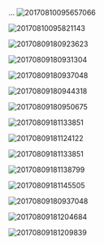 <!--
author: thyme
date: 2019-12-15
title: connectionist temporal classification
tags:  
category: 深度学习
status: publish   
summary: pdf版
-->
...
![20170810095657066](http://www.thyme.org.cn/gitblog/blog/img/20170810095657066.jpg)

![20170810095821143](http://www.thyme.org.cn/gitblog/blog/img/20170810095821143.jpg)

![20170809180923623](http://www.thyme.org.cn/gitblog/blog/img/20170809180923623.jpg)

![20170809180931304](http://www.thyme.org.cn/gitblog/blog/img/20170809180931304.jpg)

![20170809180937048](http://www.thyme.org.cn/gitblog/blog/img/20170809180937048.jpg)

![20170809180944318](http://www.thyme.org.cn/gitblog/blog/img/20170809180944318.jpg)

![20170809180950675](http://www.thyme.org.cn/gitblog/blog/img/20170809180950675.jpg)

![20170809181133851](http://www.thyme.org.cn/gitblog/blog/img/20170809181133851.jpg)

![20170809181124122](http://www.thyme.org.cn/gitblog/blog/img/20170809181124122.jpg)

![20170809181133851](http://www.thyme.org.cn/gitblog/blog/img/20170809181133851.jpg)

![20170809181138799](http://www.thyme.org.cn/gitblog/blog/img/20170809181138799.jpg)

![20170809181145505](http://www.thyme.org.cn/gitblog/blog/img/20170809181145505.jpg)

![20170809180937048](http://www.thyme.org.cn/gitblog/blog/img/20170809180937048.jpg)

![20170809181204684](http://www.thyme.org.cn/gitblog/blog/img/20170809181204684.jpg)

![20170809181209839](http://www.thyme.org.cn/gitblog/blog/img/20170809181209839.jpg)